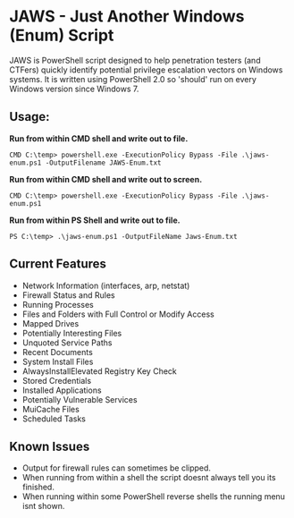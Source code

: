 # JAWS - Just Another Windows (Enum) Script

JAWS is PowerShell script designed to help penetration testers (and CTFers) quickly identify potential privilege escalation vectors on Windows systems. It is written using PowerShell 2.0 so 'should' run on every Windows version since Windows 7.

## Usage:


**Run from within CMD shell and write out to file.**
```
CMD C:\temp> powershell.exe -ExecutionPolicy Bypass -File .\jaws-enum.ps1 -OutputFilename JAWS-Enum.txt
```
**Run from within CMD shell and write out to screen.**
```
CMD C:\temp> powershell.exe -ExecutionPolicy Bypass -File .\jaws-enum.ps1
```
**Run from within PS Shell and write out to file.**
```
PS C:\temp> .\jaws-enum.ps1 -OutputFileName Jaws-Enum.txt
```

## Current Features
  - Network Information (interfaces, arp, netstat)
  - Firewall Status and Rules
  - Running Processes
  - Files and Folders with Full Control or Modify Access
  - Mapped Drives
  - Potentially Interesting Files
  - Unquoted Service Paths
  - Recent Documents
  - System Install Files 
  - AlwaysInstallElevated Registry Key Check
  - Stored Credentials
  - Installed Applications
  - Potentially Vulnerable Services
  - MuiCache Files
  - Scheduled Tasks

## Known Issues

- Output for firewall rules can sometimes be clipped.
- When running from within a shell the script doesnt always tell you its finished.
- When running within some PowerShell reverse shells the running menu isnt shown. 
